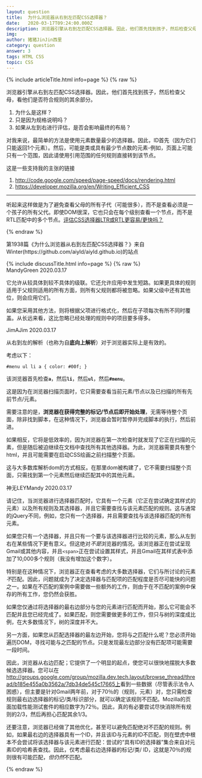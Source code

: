 ```yaml
---
layout: question
title:  为什么浏览器从右到左匹配CSS选择器？
date:   2020-03-17T09:24:00.000Z
description: 浏览器引擎从右到左匹配CSS选择器。因此，他们首先找到孩子，然后检查父母，看他们是否符合规则的其余部分。为什么是这样？只是因为规格说明吗？如果从...
img: 
author: 猪猪JinJin西里
category: question
answer: 3
tags: HTML CSS
topic: CSS
---
```

<div class="article-root">
  <div class="article">
    {% include articleTitle.html info=page %}
    {% raw %}
    <div class="article-content"><p><font style="vertical-align: inherit;"><font style="vertical-align: inherit;">浏览器引擎从右到左匹配CSS选择器。</font><font style="vertical-align: inherit;">因此，他们首先找到孩子，然后检查父母，看他们是否符合规则的其余部分。</font></font></p>

<ol>
<li><font style="vertical-align: inherit;"><font style="vertical-align: inherit;">为什么是这样？</font></font></li>
<li><font style="vertical-align: inherit;"><font style="vertical-align: inherit;">只是因为规格说明吗？</font></font></li>
<li><font style="vertical-align: inherit;"><font style="vertical-align: inherit;">如果从左到右进行评估，是否会影响最终的布局？</font></font></li>
</ol>

<p><font style="vertical-align: inherit;"><font style="vertical-align: inherit;">对我来说，最简单的方法是使用元素数量最少的选择器。</font><font style="vertical-align: inherit;">因此，ID首先（因为它们只能返回1个元素）。</font><font style="vertical-align: inherit;">然后，可能是类或具有最少节点数的元素-例如，页面上可能只有一个范围，因此请使用引用范围的任何规则直接转到该节点。</font></font></p>

<p><font style="vertical-align: inherit;"><font style="vertical-align: inherit;">这是一些支持我的主张的链接</font></font></p>

<ol>
<li><a href="http://code.google.com/speed/page-speed/docs/rendering.html" rel="noreferrer"><font style="vertical-align: inherit;"><font style="vertical-align: inherit;">http://code.google.com/speed/page-speed/docs/rendering.html</font></font></a></li>
<li><a href="https://developer.mozilla.org/en/Writing_Efficient_CSS" rel="noreferrer"><font style="vertical-align: inherit;"><font style="vertical-align: inherit;">https://developer.mozilla.org/en/Writing_Efficient_CSS</font></font></a></li>
</ol>

<hr>

<p><font style="vertical-align: inherit;"><font style="vertical-align: inherit;">听起来这样做是为了避免查看父母的所有子代（可能很多），而不是查看必须是一个孩子的所有父代。</font><font style="vertical-align: inherit;">即使DOM很深，它也只会在每个级别查看一个节点，而不是RTL匹配中的多个节点。</font></font><a href="https://stackoverflow.com/questions/4130045/is-it-easier-faster-to-parse-css-selectors-ltr-or-rtl"><font style="vertical-align: inherit;"><font style="vertical-align: inherit;">评估CSS选择器LTR或RTL更容易/更快吗？</font></font></a></p></div>
    {% endraw %}
  </div>
  <p class="winter_mark">第1938篇《为什么浏览器从右到左匹配CSS选择器？》来自Winter(https://github.com/aiyld/aiyld.github.io)的站点</p>
  <div class="discuss-wrapper">
    {% include discussTitle.html info=page %}
    {% raw %}
    <div class="discuss-list">
    <div class="discuss-item">
        <div class="discuss-parent">
          <div class="discuss-meta">
            <span class="discuss-user">MandyGreen</span>
            <span class="discuss-time">2020.03.17</span>
          </div>
          <div class="discuss-comment"><p><font style="vertical-align: inherit;"><font style="vertical-align: inherit;">它允许从较具体到较不具体的级联。</font><font style="vertical-align: inherit;">它还允许应用中发生短路。</font><font style="vertical-align: inherit;">如果更具体的规则适用于父规则适用的所有方面，则所有父规则都将被忽略。</font><font style="vertical-align: inherit;">如果父级中还有其他位，则会应用它们。</font></font></p>

<p><font style="vertical-align: inherit;"><font style="vertical-align: inherit;">如果您采用其他方法，则将根据父项进行格式化，然后在子项每次有所不同时覆盖。</font><font style="vertical-align: inherit;">从长远来看，这比忽略已经处理的规则中的项目要多得多。</font></font></p></div>
        </div></div><div class="discuss-item">
        <div class="discuss-parent">
          <div class="discuss-meta">
            <span class="discuss-user">JimAJim</span>
            <span class="discuss-time">2020.03.17</span>
          </div>
          <div class="discuss-comment"><p><font style="vertical-align: inherit;"><font style="vertical-align: inherit;">从右到左的解析（也称为自</font></font><strong><font style="vertical-align: inherit;"><font style="vertical-align: inherit;">底向上解析</font></font></strong><font style="vertical-align: inherit;"><font style="vertical-align: inherit;">）对于浏览器实际上是有效的。   </font></font></p>

<p><font style="vertical-align: inherit;"><font style="vertical-align: inherit;">考虑以下：</font></font></p>

<pre><code>#menu ul li a { color: #00f; }
</code></pre>

<p><font style="vertical-align: inherit;"><font style="vertical-align: inherit;">该浏览器首先检查</font></font><strong><code>a</code></strong><font style="vertical-align: inherit;"><font style="vertical-align: inherit;">，然后</font></font><strong><code>li</code></strong><font style="vertical-align: inherit;"><font style="vertical-align: inherit;">，然后</font></font><strong><code>ul</code></strong><font style="vertical-align: inherit;"><font style="vertical-align: inherit;">，然后</font></font><strong><code>#menu</code></strong><font style="vertical-align: inherit;"><font style="vertical-align: inherit;">。</font></font></p>

<p><font style="vertical-align: inherit;"><font style="vertical-align: inherit;">这是因为在浏览器扫描页面时，它只需要查看当前元素/节点以及已扫描的所有先前节点/元素。 </font></font></p>

<p><font style="vertical-align: inherit;"><font style="vertical-align: inherit;">需要注意的是，</font></font><strong><font style="vertical-align: inherit;"><font style="vertical-align: inherit;">浏览器在获得完整的标记/节点后即开始处理</font></font></strong><font style="vertical-align: inherit;"><font style="vertical-align: inherit;">，无需等待整个页面，除非找到脚本，在这种情况下，浏览器会暂时暂停并完成脚本的执行，然后前进。</font></font></p>

<p><font style="vertical-align: inherit;"><font style="vertical-align: inherit;">如果相反，它将是低效率的，因为浏览器在第一次检查时就发现了它正在扫描的元素，但是随后被迫继续在文档中查找所有其他选择器。</font><font style="vertical-align: inherit;">为此，浏览器需要具有整个h​​tml，并且可能需要在启动CSS绘画之前扫描整个页面。</font></font></p>

<p><font style="vertical-align: inherit;"><font style="vertical-align: inherit;">这与大多数库解析dom的方式相反。</font><font style="vertical-align: inherit;">在那里dom被构建了，它不需要扫描整个页面，只需找到第一个元素然后继续匹配其中的其他元素。</font></font></p></div>
        </div></div><div class="discuss-item">
        <div class="discuss-parent">
          <div class="discuss-meta">
            <span class="discuss-user">神无LEYMandy</span>
            <span class="discuss-time">2020.03.17</span>
          </div>
          <div class="discuss-comment"><p><font style="vertical-align: inherit;"><font style="vertical-align: inherit;">请记住，当浏览器进行选择器匹配时，它具有一个元素（它正在尝试确定其样式的元素）以及所有规则及其选择器，并且它需要查找与该元素匹配的规则。</font><font style="vertical-align: inherit;">这与通常的jQuery不同，例如，您只有一个选择器，并且需要查找与该选择器匹配的所有元素。</font></font></p>

<p><font style="vertical-align: inherit;"><font style="vertical-align: inherit;">如果您只有一个选择器，并且只有一个要与该选择器进行比较的元素，那么从左到右在某些情况下更有意义。</font><font style="vertical-align: inherit;">但这绝对</font></font><em><font style="vertical-align: inherit;"><font style="vertical-align: inherit;">不是</font></font></em><font style="vertical-align: inherit;"><font style="vertical-align: inherit;">浏览器的情况。</font><font style="vertical-align: inherit;">该浏览器正在尝试呈现Gmail或其他内容，并且</font></font><code>&lt;span&gt;</code><font style="vertical-align: inherit;"><font style="vertical-align: inherit;">正在尝试设置其样式，并且Gmail在其样式表中添加了10,000多个规则（我没有增加这个数字）。</font></font></p>

<p><font style="vertical-align: inherit;"><font style="vertical-align: inherit;">特别是在这种情况下，浏览器正在查看考虑的大多数选择器，它们</font><font style="vertical-align: inherit;">与所讨论的元素</font></font><em><font style="vertical-align: inherit;"><font style="vertical-align: inherit;">不</font></font></em><font style="vertical-align: inherit;"><font style="vertical-align: inherit;">匹配。</font><font style="vertical-align: inherit;">因此，问题就成为了决定选择器与匹配项的匹配程度是否尽可能快的问题之一。</font><font style="vertical-align: inherit;">如果在不匹配的案例中需要做一些额外的工作，则由于在不匹配的案例中保存的所有工作，您仍然会获胜。</font></font></p>

<p><font style="vertical-align: inherit;"><font style="vertical-align: inherit;">如果您仅通过将选择器的最右边部分与您的元素进行匹配而开始，那么它可能会不匹配并且您已经完成了。</font><font style="vertical-align: inherit;">如果匹配，则您需要做更多的工作，但只与树的深度成比例，在大多数情况下，树的深度并不大。</font></font></p>

<p><font style="vertical-align: inherit;"><font style="vertical-align: inherit;">另一方面，如果您从匹配选择器的最左边开始，您将与之匹配什么呢？</font><font style="vertical-align: inherit;">您必须开始遍历DOM，寻找可能与之匹配的节点。</font><font style="vertical-align: inherit;">只是发现最左边部分没有匹配项可能需要一段时间。</font></font></p>

<p><font style="vertical-align: inherit;"><font style="vertical-align: inherit;">因此，浏览器从右边匹配；</font><font style="vertical-align: inherit;">它提供了一个明显的起点，使您可以很快地摆脱大多数候选选择器。</font><font style="vertical-align: inherit;">您可以在</font></font><a href="http://groups.google.com/group/mozilla.dev.tech.layout/browse_thread/thread/b185e455a0b3562a/7db34de545c17665"><font style="vertical-align: inherit;"><font style="vertical-align: inherit;">http://groups.google.com/group/mozilla.dev.tech.layout/browse_thread/thread/b185e455a0b3562a/7db34de545c17665上</font></font></a><font style="vertical-align: inherit;"><font style="vertical-align: inherit;">看到一些数据</font><font style="vertical-align: inherit;">（尽管表示法令人困惑），但主要是针对Gmail两年前，对于70％的（规则，元素）对，您只需检查规则最右边选择器的标记/类/标识部分，就可以确定该规则不匹配。</font><font style="vertical-align: inherit;">Mozilla的页面加载性能测试套件的相应数字为72％。</font><font style="vertical-align: inherit;">因此，真的有必要尝试尽快消除所有规则的2/3，然后再担心匹配其余1/3。</font></font></p>

<p><font style="vertical-align: inherit;"><font style="vertical-align: inherit;">还要注意，浏览器已经做了其他优化，甚至可以避免匹配绝对不匹配的规则。</font><font style="vertical-align: inherit;">例如，如果最右边的选择器具有一个ID，并且该ID与元素的ID不匹配，则在壁虎中根本不会尝试将该选择器与该元素进行匹配：尝试的“具有ID的选择器”集合来自对元素ID的哈希表查找。</font><font style="vertical-align: inherit;">因此，</font><font style="vertical-align: inherit;">仅考虑最右边选择器的标记/类/ ID，</font><font style="vertical-align: inherit;">这就是70％的规则很有可能匹配，</font></font><em><font style="vertical-align: inherit;"><font style="vertical-align: inherit;">但仍然</font></font></em><font style="vertical-align: inherit;"><font style="vertical-align: inherit;">不匹配。</font></font></p></div>
        </div></div>
    </div>
    {% endraw %}
  </div>
<div>
